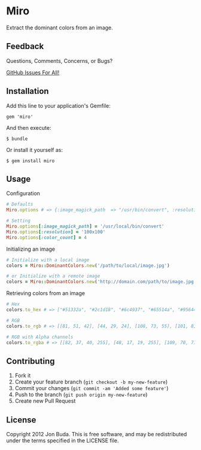 # Miro

Extract the dominant colors from an image.

## Feedback

Questions, Comments, Concerns, or Bugs?

[GitHub Issues For All!](https://github.com/jonbuda/miro/issues)

## Installation

Add this line to your application's Gemfile:

    gem 'miro'

And then execute:

    $ bundle

Or install it yourself as:

    $ gem install miro

## Usage

Configuration

```ruby
# Defaults
Miro.options # => {:image_magick_path  => "/usr/bin/convert", :resolution => "150x150", :color_count => 8}
```

```ruby
# Setting
Miro.options[:image_magick_path] = '/usr/local/bin/convert'
Miro.options[:resolution] = '100x100'
Miro.options[:color_count] = 4
```

Initializing an image

```ruby
# Initialize with a local image
colors = Miro::DominantColors.new('/path/to/local/image.jpg')

# or Initialize with a remote image
colors = Miro::DominantColors.new('http://domain.com/path/to/image.jpg')
```

Retrieving colors from an image

```ruby
# Hex
colors.to_hex # => ["#51332a", "#2c1d18", "#6c4937", "#65514a", "#95644f", "#e0e7dc", "#a34d3a", "#9fa16b"]

# RGB
colors.to_rgb # => [[81, 51, 42], [44, 29, 24], [108, 73, 55], [101, 81, 74], [149, 100, 79], [224, 231, 220], [163, 77, 58], [159, 161, 107]]

# RGB with Alpha channels
colors.to_rgba # => [[82, 37, 40, 255], [48, 17, 19, 255], [109, 70, 71, 255], [221, 158, 48, 255], [168, 103, 48, 255], [226, 178, 79, 255], [191, 146, 65, 255], [199, 165, 150, 255]]
```

## Contributing

1. Fork it
2. Create your feature branch (`git checkout -b my-new-feature`)
3. Commit your changes (`git commit -am 'Added some feature'`)
4. Push to the branch (`git push origin my-new-feature`)
5. Create new Pull Request

## License

Copyright 2012 Jon Buda. This is free software, and may be redistributed under the terms specified in the LICENSE file.
